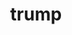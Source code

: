 ---
pid: ch394
title: trump
location_transcription: white house
coordinates: "[-75.162929008936, 39.952303055912]"
zipcode: 
gen_neighborhood: 
neighborhood: 
outside_phl: 
age: '11'
age_range: 6-13
instagram: 
image_file_name: ch_394.jpg
proposal_transcription: 
topic: Person,Politics
topic_summary: 0, 0
type: Other No Form
keywords_other: 
credit: polar beer
image_labels: Donald
twitter: 
facebook: 
permalink: "/monuments/ch394/"
layout: item-page
---